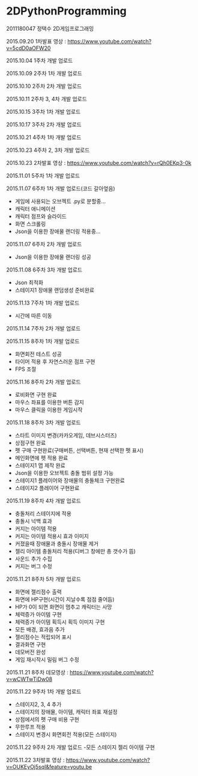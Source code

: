 # 2DPythonProgramming

2011180047 정택수 2D게임프로그래밍

2015.09.20 1차발표 영상 : https://www.youtube.com/watch?v=5cdD0aOFW20

2015.10.04 1주차 개발 업로드

2015.10.09 2주차 1차 개발 업로드

2015.10.10 2주차 2차 개발 업로드

2015.10.11 2주차 3, 4차 개발 업로드

2015.10.15 3주차 1차 개발 업로드

2015.10.17 3주차 2차 개발 업로드

2015.10.21 4주차 1차 개발 업로드

2015.10.23 4주차 2, 3차 개발 업로드

2015.10.23 2차발표 영상 : https://www.youtube.com/watch?v=rQh0EKp3-0k

2015.11.01 5주차 1차 개발 업로드

2015.11.07 6주차 1차 개발 업로드(코드 갈아엎음)
- 게임에 사용되는 오브젝트 .py로 분할중...
- 캐릭터 애니메이션
- 캐릭터 점프와 슬라이드
- 화면 스크롤링
- Json을 이용한 장애물 랜더링 적용중...

2015.11.07 6주차 2차 개발 업로드
- Json을 이용한 장애물 랜더링 성공

2015.11.08 6주차 3차 개발 업로드
- Json 최적화
- 스테이지1 장애물 랜덤생성 준비완료

2015.11.13 7주차 1차 개발 업로드
- 시간에 따른 이동

2015.11.14 7주차 2차 개발 업로드

2015.11.15 8주차 1차 개발 업로드
- 화면회전 테스트 성공
- 타이머 적용 후 자연스러운 점프 구현
- FPS 조절

2015.11.16 8주차 2차 개발 업로드
- 로비화면 구현 완료
- 마우스 좌표를 이용한 버튼 감지
- 마우스 클릭을 이용한 게임시작

2015.11.18 8주차 3차 개발 업로드
- 스타트 이미지 변경(카카오게임, 데브시스터즈)
- 상점구현 완료
- 펫 구매 구현완료(구매버튼, 선택버튼, 현재 선택한 펫 표시)
- 메인화면에 펫 적용 완료
- 스테이지1 맵 제작 완료
- Json을 이용한 오브젝트 충돌 범위 설정 가능
- 스테이지1 플레이어와 장애물의 충돌체크 구현완료
- 스테이지2 플레이어 구현완료

2015.11.19 8주차 4차 개발 업로드
- 충돌처리 스테이지에 적용
- 충돌시 넉백 효과
- 커지는 아이템 적용
- 커지는 아이템 적용시 효과 이미지
- 커졌을때 장애물과 충돌시 장애물 제거
- 젤리 아이템 충돌처리 적용(디버그 창에만 총 갯수가 뜸)
- 사운드 추가 수집
- 커지는 버그 수정

2015.11.21 8주차 5차 개발 업로드
- 화면에 젤리점수 출력
- 화면에 HP구현(시간이 지날수록 점점 줄어듬)
- HP가 0이 되면 화면이 멈추고 캐릭터는 사망
- 체력증가 아이템 구현
- 체력증가 아이템 획득시 획득 이미지 구현
- 모든 배경, 효과음 추가
- 젤리점수는 적립되어 표시
- 결과화면 구현
- 데모버전 완성
- 게임 재시작시 밀림 버그 수정

2015.11.21 8주차 데모영상 : https://www.youtube.com/watch?v=wCWTwTiDw08

2015.11.22 9주차 1차 개발 업로드
- 스테이지2, 3, 4 추가
- 스테이지의 장애물, 아이템, 캐릭터 좌표 재설정
- 상점에서의 펫 구매 비용 구현
- 무한루프 적용
- 스테이지 변경시 화면회전 적용(모든 스테이지)

2015.11.22 9주차 2차 개발 업로드
-모든 스테이지 젤리 아이템 구현

2015.11.22 3차발표 영상 : https://www.youtube.com/watch?v=OUKEyOj5sqI&feature=youtu.be
